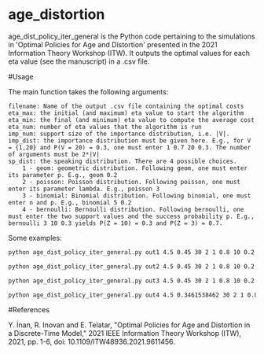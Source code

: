 # age_distortion

age_dist_policy_iter_general is the Python code pertaining to the simulations in 'Optimal Policies for Age and Distortion' presented in the 2021 Information Theory Workshop (ITW). It outputs the optimal values for each eta value (see the manuscript) in a .csv file.

#Usage

The main function takes the following arguments:

    filename: Name of the output .csv file containing the optimal costs
    eta_max: the initial (and maximum) eta value to start the algorithm 
    eta_min: the final (and minimum) eta value to compute the average cost
    eta_num: number of eta values that the algorithm is run
    imp_num: support size of the importance distribution, i.e. |V|.
    imp_dist: the importance distribution must be given here. E.g., for V = {1,20} and P(V = 20) = 0.3, one must enter 1 0.7 20 0.3. The number of arguments must be 2*|V|
    sp_dist: the speaking distribution. There are 4 possible choices.
        1 - geom: geometric distribution. Following geom, one must enter its parameter p. E.g., geom 0.2
        2 - poisson: Poisson distribution. Following poisson, one must enter its parameter lambda. E.g., poisson 3
        3 - binomial: Binomial distribution. Following binomial, one must enter n and p. E.g., binomial 5 0.2
        4 - bernoulli: Bernoulli distribution. Following bernoulli, one must enter the two support values and the success probability p. E.g., bernoulli 3 10 0.3 yields P(Z = 10) = 0.3 and P(Z = 3) = 0.7.
        
Some examples:

```bash
python age_dist_policy_iter_general.py out1 4.5 0.45 30 2 1 0.8 10 0.2 geom 0.5
```

```bash
python age_dist_policy_iter_general.py out2 4.5 0.45 30 2 1 0.8 10 0.2 poisson 1
```

```bash
python age_dist_policy_iter_general.py out3 4.5 0.45 30 2 1 0.8 10 0.2 binomial 4 0.25
```

```bash
python age_dist_policy_iter_general.py out4 4.5 0.3461538462 30 2 1 0.8 10 0.2 bernoulli 1 2 1.0
```

#References

Y. İnan, R. Inovan and E. Telatar, "Optimal Policies for Age and Distortion in a Discrete-Time Model," 2021 IEEE Information Theory Workshop (ITW), 2021, pp. 1-6, doi: 10.1109/ITW48936.2021.9611456.

